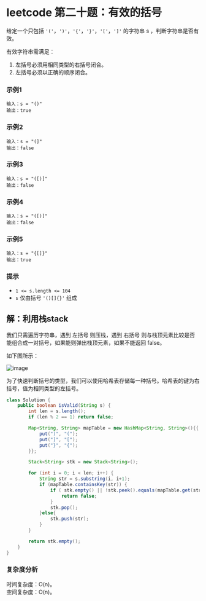 # leetcode 第二十题：有效的括号

给定一个只包括 `'('`，`')'`，`'{'`，`'}'`，`'['`，`']'` 的字符串 s ，判断字符串是否有效。

有效字符串需满足：

1. 左括号必须用相同类型的右括号闭合。
2. 左括号必须以正确的顺序闭合。

### 示例1
```
输入：s = "()"
输出：true
```

### 示例2
```
输入：s = "(]"
输出：false
```

### 示例3
```
输入：s = "([)]"
输出：false
```

### 示例4
```
输入：s = "([)]"
输出：false
```

### 示例5
```
输入：s = "{[]}"
输出：true
```

### 提示

+ `1 <= s.length <= 104`
+ `s` 仅由括号 `'()[]{}'` 组成


## 解：利用栈stack

我们只需遍历字符串，遇到 左括号 则压栈，遇到 右括号 则与栈顶元素比较是否能组合成一对括号，如果能则弹出栈顶元素，如果不能返回 false。

如下图所示：

![image](https://github.com/TomatoZ7/notes-of-tz/blob/master/images/leetcode%2320.gif)

为了快速判断括号的类型，我们可以使用哈希表存储每一种括号。哈希表的键为右括号，值为相同类型的左括号。

```java
class Solution {
    public boolean isValid(String s) {
        int len = s.length();
        if (len % 2 == 1) return false;

        Map<String, String> mapTable = new HashMap<String, String>(){{
            put(")", "(");
            put("]", "[");
            put("}", "{");
        }};

        Stack<String> stk = new Stack<String>();

        for (int i = 0; i < len; i++) {
            String str = s.substring(i, i+1);
            if (mapTable.containsKey(str)) {
                if ( stk.empty() || !stk.peek().equals(mapTable.get(str)) ) {
                    return false;
                }
                stk.pop();
            }else{
                stk.push(str);
            }
        }

        return stk.empty();
    }
}
```

### 复杂度分析

时间复杂度：O(n)。<br/>
空间复杂度：O(n)。<br/>